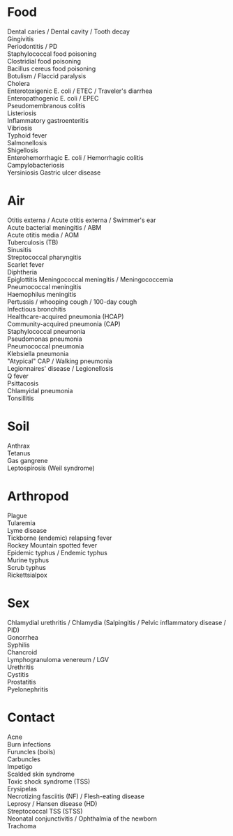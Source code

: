 # Food
Dental caries / Dental cavity / Tooth decay <br>
Gingivitis<br>
Periodontitis / PD<br>
Staphylococcal food poisoning<br>
Clostridial food poisoning<br>
Bacillus cereus food poisoning<br>
Botulism / Flaccid paralysis<br>
Cholera<br>
Enterotoxigenic E. coli / ETEC / Traveler's diarrhea<br>
Enteropathogenic E. coli / EPEC <br>
Pseudomembranous colitis<br>
Listeriosis<br>
Inflammatory gastroenteritis<br>
Vibriosis<br>
Typhoid fever<br>
Salmonellosis<br>
Shigellosis<br>
Enterohemorrhagic E. coli / Hemorrhagic colitis
<br>Campylobacteriosis
<br>Yersiniosis
Gastric ulcer disease

# Air
Otitis externa / Acute otitis externa / Swimmer's ear
<br>Acute bacterial meningitis / ABM
<br>Acute otitis media / AOM
<br>Tuberculosis (TB)
<br>Sinusitis
<br>Streptococcal pharyngitis
<br>Scarlet fever
<br>Diphtheria
<br>Epiglottitis
Meningococcal meningitis / Meningococcemia<br>
Pneumococcal meningitis<br>
Haemophilus meningitis<br>
Pertussis / whooping cough / 100-day cough<br>
Infectious bronchitis<br>
Healthcare-acquired pneumonia (HCAP)<br>
Community-acquired pneumonia (CAP)<br>
Staphylococcal pneumonia<br>
Pseudomonas pneumonia<br>
Pneumococcal pneumonia<br>
Klebsiella pneumonia<br>
"Atypical" CAP / Walking pneumonia<br> 
Legionnaires' disease / Legionellosis<br>
Q fever<br>
Psittacosis<br>
Chlamyidal pneumonia<br>
Tonsillitis<br>

# Soil
Anthrax<br>
Tetanus<br>
Gas gangrene<br>
Leptospirosis (Weil syndrome)<br>

# Arthropod
Plague<br>
Tularemia<br>
Lyme disease<br>
Tickborne (endemic) relapsing fever<br>
Rockey Mountain spotted fever<br>
Epidemic typhus / Endemic typhus<br>
Murine typhus<br>
Scrub typhus<br>
Rickettsialpox<br>

# Sex
Chlamydial urethritis / Chlamydia (Salpingitis / Pelvic inflammatory disease / PID)<br>
Gonorrhea<br>
Syphilis<br>
Chancroid<br>
Lymphogranuloma venereum / LGV<br>
Urethritis<br>
Cystitis<br>
Prostatitis<br>
Pyelonephritis<br>


# Contact
Acne
<br>Burn infections
<br>Furuncles (boils)
<br>Carbuncles
<br>Impetigo
<br>Scalded skin syndrome
<br>Toxic shock syndrome (TSS)
<br>Erysipelas
<br>Necrotizing fasciitis (NF) / Flesh-eating disease
<br>Leprosy / Hansen disease (HD)
<br>Streptococcal TSS (STSS)
<br>Neonatal conjunctivitis / Ophthalmia of the newborn
<br>Trachoma

